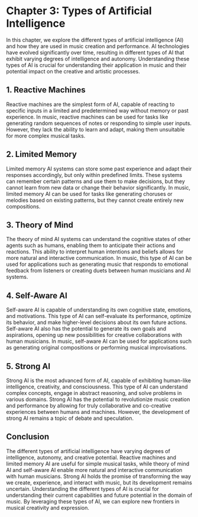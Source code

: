 Chapter 3: Types of Artificial Intelligence
===========================================

In this chapter, we explore the different types of artificial intelligence (AI) and how they are used in music creation and performance. AI technologies have evolved significantly over time, resulting in different types of AI that exhibit varying degrees of intelligence and autonomy. Understanding these types of AI is crucial for understanding their application in music and their potential impact on the creative and artistic processes.

**1. Reactive Machines**
------------------------

Reactive machines are the simplest form of AI, capable of reacting to specific inputs in a limited and predetermined way without memory or past experience. In music, reactive machines can be used for tasks like generating random sequences of notes or responding to simple user inputs. However, they lack the ability to learn and adapt, making them unsuitable for more complex musical tasks.

**2. Limited Memory**
---------------------

Limited memory AI systems can store some past experience and adapt their responses accordingly, but only within predefined limits. These systems can remember certain patterns and use them to make decisions, but they cannot learn from new data or change their behavior significantly. In music, limited memory AI can be used for tasks like generating choruses or melodies based on existing patterns, but they cannot create entirely new compositions.

**3. Theory of Mind**
---------------------

The theory of mind AI systems can understand the cognitive states of other agents such as humans, enabling them to anticipate their actions and reactions. This ability to interpret human intentions and beliefs allows for more natural and interactive communication. In music, this type of AI can be used for applications such as generating music that responds to emotional feedback from listeners or creating duets between human musicians and AI systems.

**4. Self-Aware AI**
--------------------

Self-aware AI is capable of understanding its own cognitive state, emotions, and motivations. This type of AI can self-evaluate its performance, optimize its behavior, and make higher-level decisions about its own future actions. Self-aware AI also has the potential to generate its own goals and aspirations, opening up new possibilities for creative collaborations with human musicians. In music, self-aware AI can be used for applications such as generating original compositions or performing musical improvisations.

**5. Strong AI**
----------------

Strong AI is the most advanced form of AI, capable of exhibiting human-like intelligence, creativity, and consciousness. This type of AI can understand complex concepts, engage in abstract reasoning, and solve problems in various domains. Strong AI has the potential to revolutionize music creation and performance by allowing for truly collaborative and co-creative experiences between humans and machines. However, the development of strong AI remains a topic of debate and speculation.

**Conclusion**
--------------

The different types of artificial intelligence have varying degrees of intelligence, autonomy, and creative potential. Reactive machines and limited memory AI are useful for simple musical tasks, while theory of mind AI and self-aware AI enable more natural and interactive communication with human musicians. Strong AI holds the promise of transforming the way we create, experience, and interact with music, but its development remains uncertain. Understanding the different types of AI is crucial for understanding their current capabilities and future potential in the domain of music. By leveraging these types of AI, we can explore new frontiers in musical creativity and expression.
